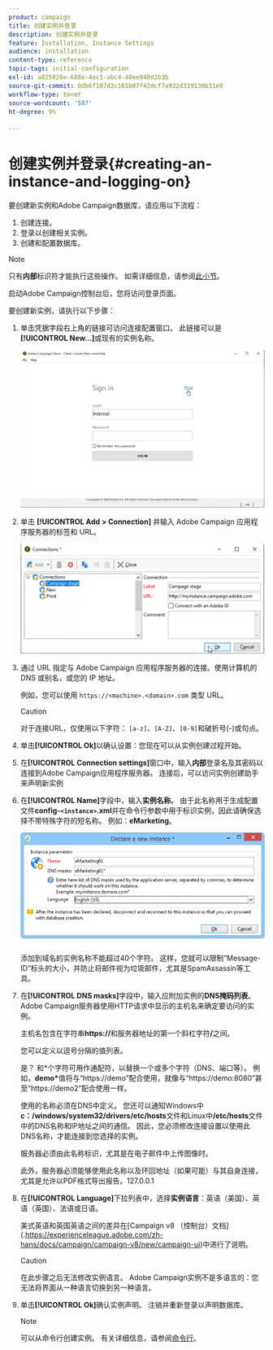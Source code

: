 ```yaml
---
product: campaign
title: 创建实例并登录
description: 创建实例并登录
feature: Installation, Instance Settings
audience: installation
content-type: reference
topic-tags: initial-configuration
exl-id: a025026e-688e-4ec1-abc4-40ee040d2b3b
source-git-commit: 0db6f107d2c161b07f42dcf7a932d319130b31e0
workflow-type: tm+mt
source-wordcount: '587'
ht-degree: 9%

---
```


# 创建实例并登录{#creating-an-instance-and-logging-on}



要创建新实例和Adobe Campaign数据库，请应用以下流程：

1. 创建连接。
1. 登录以创建相关实例。
1. 创建和配置数据库。

>[!NOTE]
>
>只有&#x200B;**内部**&#x200B;标识符才能执行这些操作。 如需详细信息，请参阅[此小节](../../installation/using/configuring-campaign-server.md#internal-identifier)。

启动Adobe Campaign控制台后，您将访问登录页面。

要创建新实例，请执行以下步骤：

1. 单击凭据字段右上角的链接可访问连接配置窗口。 此链接可以是&#x200B;**[!UICONTROL New...]**&#x200B;或现有的实例名称。

   ![](assets/s_ncs_install_define_connection_01.png)

1. 单击 **[!UICONTROL Add > Connection]** 并输入 Adobe Campaign 应用程序服务器的标签和 URL。

   ![](assets/s_ncs_install_define_connection_02.png)

1. 通过 URL 指定与 Adobe Campaign 应用程序服务器的连接。使用计算机的 DNS 或别名，或您的 IP 地址。

   例如，您可以使用 `https://<machine>.<domain>.com` 类型 URL。

   >[!CAUTION]
   >
   >对于连接URL，仅使用以下字符： `[a-z]`、`[A-Z]`、`[0-9]`和破折号(-)或句点。

1. 单击&#x200B;**[!UICONTROL Ok]**&#x200B;以确认设置：您现在可以从实例创建过程开始。
1. 在&#x200B;**[!UICONTROL Connection settings]**&#x200B;窗口中，输入&#x200B;**内部**&#x200B;登录名及其密码以连接到Adobe Campaign应用程序服务器。 连接后，可以访问实例创建助手来声明新实例
1. 在&#x200B;**[!UICONTROL Name]**&#x200B;字段中，输入&#x200B;**实例名称**。 由于此名称用于生成配置文件&#x200B;**config-`<instance>`.xml**&#x200B;并在命令行参数中用于标识实例，因此请确保选择不带特殊字符的短名称。 例如：**eMarketing**。

   ![](assets/s_ncs_install_create_instance.png)

   添加到域名的实例名称不能超过40个字符。 这样，您就可以限制“Message-ID”标头的大小，并防止将邮件视为垃圾邮件，尤其是SpamAssassin等工具。

1. 在&#x200B;**[!UICONTROL DNS masks]**&#x200B;字段中，输入应附加实例的&#x200B;**DNS掩码列表**。 Adobe Campaign服务器使用HTTP请求中显示的主机名来确定要访问的实例。

   主机名包含在字符串&#x200B;**https://**&#x200B;和服务器地址的第一个斜杠字符&#x200B;**/**&#x200B;之间。

   您可以定义以逗号分隔的值列表。

   是？ 和&#42;个字符可用作通配符，以替换一个或多个字符（DNS、端口等）。 例如，**demo&#42;**&#x200B;值将与“https://demo”配合使用，就像与“https://demo:8080”甚至“https://demo2”配合使用一样。

   使用的名称必须在DNS中定义。 您还可以通知Windows中&#x200B;**c：/windows/system32/drivers/etc/hosts**&#x200B;文件和Linux中&#x200B;**/etc/hosts**&#x200B;文件中的DNS名称和IP地址之间的通信。 因此，您必须修改连接设置以使用此DNS名称，才能连接到您选择的实例。

   服务器必须由此名称标识，尤其是在电子邮件中上传图像时。

   此外，服务器必须能够使用此名称以及环回地址（如果可能）与其自身连接，尤其是允许以PDF格式导出报告。127.0.0.1

1. 在&#x200B;**[!UICONTROL Language]**&#x200B;下拉列表中，选择&#x200B;**实例语言**：英语（美国）、英语（英国）、法语或日语。

   美式英语和英国英语之间的差异在[Campaign v8 （控制台）文档] (.https://experienceleague.adobe.com/zh-hans/docs/campaign/campaign-v8/new/campaign-ui)中进行了说明。

   >[!CAUTION]
   >
   >在此步骤之后无法修改实例语言。 Adobe Campaign实例不是多语言的：您无法将界面从一种语言切换到另一种语言。

1. 单击&#x200B;**[!UICONTROL Ok]**&#x200B;确认实例声明。 注销并重新登录以声明数据库。

   >[!NOTE]
   >
   >可以从命令行创建实例。 有关详细信息，请参阅[命令行](../../installation/using/command-lines.md)。
